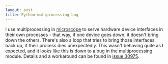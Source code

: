 ```yaml
---
layout: post
title: Python mutiprocessing bug
---
```


I use multiprocessing in [microscope](https://github.com/MicronOxford/microscope) to serve hardware device interfaces in their own processes - that way, if one device goes down, it doesn't bring down the others. There's also a loop that tries to bring those interfaces back up, if their process dies unexpectedly. This wasn't behaving quite as I expected, and it looks like this is down to a bug in the multiprocessing module. Details and a workaround can be found in [issue 30975](http://bugs.python.org/issue30975).